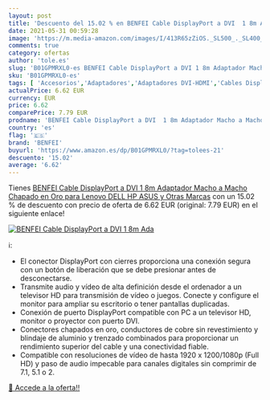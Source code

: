 ```yaml
---
layout: post
title: 'Descuento del 15.02 % en BENFEI Cable DisplayPort a DVI  1 8m Ada'
date: 2021-05-31 00:59:28
image: 'https://m.media-amazon.com/images/I/413R65zZiOS._SL500_._SL400_.jpg'
comments: true
category: ofertas
author: 'tole.es'
slug: 'B01GPMRXL0-es BENFEI Cable DisplayPort a DVI 1 8m Adaptador Macho a...'
sku: 'B01GPMRXL0-es'
tags: [ 'Accesorios','Adaptadores','Adaptadores DVI-HDMI','Cables DisplayPort','Cables y accesorios','Cables y conectores','Informática','asus','benfei','dell','lenovo', ]
actualPrice: 6.62 EUR
currency: EUR
price: 6.62
comparePrice: 7.79 EUR
prodname: 'BENFEI Cable DisplayPort a DVI  1 8m Adaptador Macho a Macho Chapado en Oro para Lenovo  DELL  HP  ASUS y Otras Marcas'
country: 'es'
flag: '🇪🇸'
brand: 'BENFEI'
buyurl: 'https://www.amazon.es/dp/B01GPMRXL0/?tag=tolees-21'
descuento: '15.02'
average: '6.62'
---
```


Tienes [BENFEI Cable DisplayPort a DVI  1 8m Adaptador Macho a Macho Chapado en Oro para Lenovo  DELL  HP  ASUS y Otras Marcas](https://www.amazon.es/dp/B01GPMRXL0/?tag=tolees-21) con un 15.02 % de descuento con precio de oferta de 6.62 EUR (original: 7.79 EUR) en el siguiente enlace!

[![BENFEI Cable DisplayPort a DVI  1 8m Ada](https://m.media-amazon.com/images/I/413R65zZiOS._SL500_._SL400_.jpg)](https://www.amazon.es/dp/B01GPMRXL0/?tag=tolees-21)

ℹ️:

- El conector DisplayPort con cierres proporciona una conexión segura con un botón de liberación que se debe presionar antes de desconectarse.
- Transmite audio y vídeo de alta definición desde el ordenador a un televisor HD para transmisión de vídeo o juegos. Conecte y configure el monitor para ampliar su escritorio o tener pantallas duplicadas.
- Conexión de puerto DisplayPort compatible con PC a un televisor HD, monitor o proyector con puerto DVI.
- Conectores chapados en oro, conductores de cobre sin revestimiento y blindaje de aluminio y trenzado combinados para proporcionar un rendimiento superior del cable y una conectividad fiable.
- Compatible con resoluciones de vídeo de hasta 1920 x 1200/1080p (Full HD) y paso de audio impecable para canales digitales sin comprimir de 7.1, 5.1 o 2.

[🛒 Accede a la oferta!!](https://www.amazon.es/dp/B01GPMRXL0/?tag=tolees-21)
